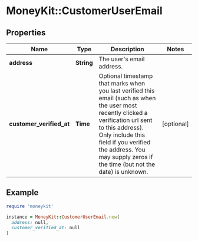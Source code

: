# MoneyKit::CustomerUserEmail

## Properties

| Name | Type | Description | Notes |
| ---- | ---- | ----------- | ----- |
| **address** | **String** | The user&#39;s email address. |  |
| **customer_verified_at** | **Time** | Optional timestamp that marks when you last verified this email (such as when the user most         recently clicked a verification url sent to this address).         Only include this field if you verified the address.  You may supply zeros if the time (but not the date)         is unknown. | [optional] |

## Example

```ruby
require 'moneykit'

instance = MoneyKit::CustomerUserEmail.new(
  address: null,
  customer_verified_at: null
)
```

